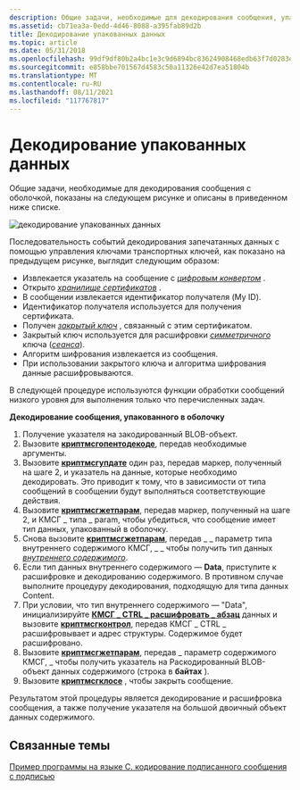 ```yaml
---
description: Общие задачи, необходимые для декодирования сообщения, упакованного в оболочку.
ms.assetid: cb71ea3a-0edd-4d46-8088-a395fab89d2b
title: Декодирование упакованных данных
ms.topic: article
ms.date: 05/31/2018
ms.openlocfilehash: 99df9df80b2a4bc1e3c9d6894bc83624908468edb63f7d0283ee3dca1b50a147
ms.sourcegitcommit: e858bbe701567d4583c50a11326e42d7ea51804b
ms.translationtype: MT
ms.contentlocale: ru-RU
ms.lasthandoff: 08/11/2021
ms.locfileid: "117767817"
---
```

# <a name="decoding-enveloped-data"></a>Декодирование упакованных данных

Общие задачи, необходимые для декодирования сообщения с оболочкой, показаны на следующем рисунке и описаны в приведенном ниже списке.

![декодирование упакованных данных](images/decemsg.png)

Последовательность событий декодирования запечатанных данных с помощью управления ключами транспортных ключей, как показано на предыдущем рисунке, выглядит следующим образом:

-   Извлекается указатель на сообщение с [*цифровым конвертом*](../secgloss/d-gly.md) .
-   Открыто [*хранилище сертификатов*](../secgloss/c-gly.md) .
-   В сообщении извлекается идентификатор получателя (My ID).
-   Идентификатор получателя используется для получения сертификата.
-   Получен [*закрытый ключ*](../secgloss/p-gly.md) , связанный с этим сертификатом.
-   Закрытый ключ используется для расшифровки [*симметричного*](../secgloss/s-gly.md) ключа ([*сеанса*](../secgloss/s-gly.md)).
-   Алгоритм шифрования извлекается из сообщения.
-   При использовании закрытого ключа и алгоритма шифрования данные расшифровываются.

В следующей процедуре используются функции обработки сообщений низкого уровня для выполнения только что перечисленных задач.

**Декодирование сообщения, упакованного в оболочку**

1.  Получение указателя на закодированный BLOB-объект.
2.  Вызовите [**криптмсгопентодекоде**](/windows/desktop/api/Wincrypt/nf-wincrypt-cryptmsgopentodecode), передав необходимые аргументы.
3.  Вызовите [**криптмсгупдате**](/windows/desktop/api/Wincrypt/nf-wincrypt-cryptmsgupdate) один раз, передав маркер, полученный на шаге 2, и указатель на данные, которые необходимо декодировать. Это приводит к тому, что в зависимости от типа сообщений в сообщении будут выполняться соответствующие действия.
4.  Вызовите [**криптмсгжетпарам**](/windows/desktop/api/Wincrypt/nf-wincrypt-cryptmsggetparam), передав маркер, полученный на шаге 2, и КМСГ \_ типа \_ param, чтобы убедиться, что сообщение имеет тип данных, упакованный в оболочку.
5.  Снова вызовите [**криптмсгжетпарам**](/windows/desktop/api/Wincrypt/nf-wincrypt-cryptmsggetparam), передав \_ \_ параметр типа внутреннего содержимого КМСГ, \_ \_ чтобы получить тип данных [*внутреннего содержимого*](../secgloss/i-gly.md).
6.  Если тип данных внутреннего содержимого — **Data**, приступите к расшифровке и декодированию содержимого. В противном случае выполните процедуру декодирования, подходящую для типа данных Content.
7.  При условии, что тип внутреннего содержимого — "Data", инициализируйте [**КМСГ \_ CTRL \_ расшифровать \_ абзац**](/windows/desktop/api/Wincrypt/ns-wincrypt-cmsg_ctrl_decrypt_para) данных и вызовите [**криптмсгконтрол**](/windows/desktop/api/Wincrypt/nf-wincrypt-cryptmsgcontrol), передав КМСГ \_ CTRL \_ расшифровывает и адрес структуры. Содержимое будет расшифровано.
8.  Вызовите [**криптмсгжетпарам**](/windows/desktop/api/Wincrypt/nf-wincrypt-cryptmsggetparam), передав \_ параметр содержимого КМСГ, \_ чтобы получить указатель на Раскодированный BLOB-объект данных содержимого (строка в **байтах** ).
9.  Вызовите [**криптмсгклосе**](/windows/desktop/api/Wincrypt/nf-wincrypt-cryptmsgclose) , чтобы закрыть сообщение.

Результатом этой процедуры является декодирование и расшифровка сообщения, а также получение указателя на большой двоичный объект данных содержимого.

## <a name="related-topics"></a>Связанные темы

<dl> <dt>

[Пример программы на языке C. кодирование подписанного сообщения с подписью](example-c-program-encoding-an-enveloped-signed-message.md)
</dt> </dl>

 

 
